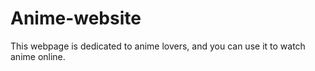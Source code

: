# Anime-website
This webpage is dedicated to anime lovers, and you can use it to watch anime online.
